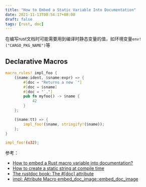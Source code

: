 ```yaml
---
title: "How to Embed a Static Variable Into Documentation"
date: 2021-11-13T00:54:17+08:00
draft: false
tags: [rust, doc]
---
```


在编写rust文档时可能需要用到编译时静态变量的值，如环境变量`env!("CARGO_PKG_NAME")`等

<!--more-->

## Declarative Macros

```rust
macro_rules! impl_foo {
    ($name:ident, $sname:expr) => {
        #[doc = "Returns a new `"]
        #[doc = $sname]
        #[doc = "`."]
        pub fn myfoo() -> $name {
            42
        }
    };

    ($name:tt) => {
        impl_foo!($name, stringify!($name));
    };
}

impl_foo!(u32);
```

参考：

* [How to embed a Rust macro variable into documentation?](https://stackoverflow.com/a/43353854/8566831)
* [How to create a static string at compile time](https://stackoverflow.com/a/32956193/8566831)
* [The rustdoc book: The #[doc] attribute](https://doc.rust-lang.org/rustdoc/the-doc-attribute.html)
* [impl: Attribute Macro embed_doc_image::embed_doc_image](https://docs.rs/embed-doc-image/0.1.4/src/embed_doc_image/lib.rs.html#297-340)
